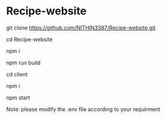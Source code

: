 ﻿# Recipe-website 
git clone https://github.com/NITHIN3387/Recipe-website.git

cd Recipe-website

npm i

npm run build

cd client

npm i

npm start

Note: please modify the .env file according to your requirment
